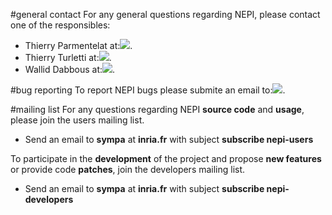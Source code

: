 
#general contact
For any general questions regarding NEPI, please contact one of the responsibles:

- Thierry Parmentelat at:![](/assets/img/parmentelat_mail.png).
- Thierry Turletti at:![](/assets/img/turletti_mail.png).
- Wallid Dabbous at:![](/assets/img/dabbous_mail.png).

#bug reporting
To report NEPI bugs please submite an email to:![](/assets/img/parmentelat_email.png).

#mailing list
For any questions regarding NEPI **source code** and **usage**, please join the users mailing list.

- Send an email to **sympa** at **inria.fr** with subject **subscribe nepi-users**
<your-username-here>

To participate in the **development** of the project and propose **new features** or provide code **patches**, join the developers mailing list.

- Send an email to **sympa** at **inria.fr** with subject **subscribe nepi-developers**
<your-username-here>
